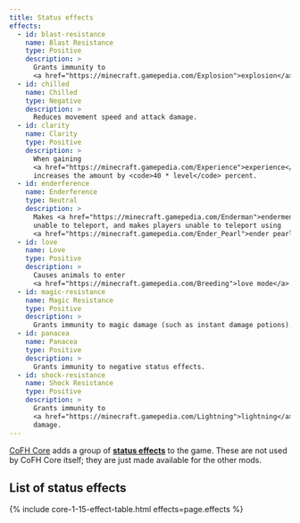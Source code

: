 ```yaml
---
title: Status effects
effects:
  - id: blast-resistance
    name: Blast Resistance
    type: Positive
    description: >
      Grants immunity to
      <a href="https://minecraft.gamepedia.com/Explosion">explosion</a> damage.
  - id: chilled
    name: Chilled
    type: Negative
    description: >
      Reduces movement speed and attack damage.
  - id: clarity
    name: Clarity
    type: Positive
    description: >
      When gaining
      <a href="https://minecraft.gamepedia.com/Experience">experience</a>,
      increases the amount by <code>40 * level</code> percent.
  - id: enderference
    name: Enderference
    type: Neutral
    description: >
      Makes <a href="https://minecraft.gamepedia.com/Enderman">endermen</a>
      unable to teleport, and makes players unable to teleport using
      <a href="https://minecraft.gamepedia.com/Ender_Pearl">ender pearls</a>.
  - id: love
    name: Love
    type: Positive
    description: >
      Causes animals to enter
      <a href="https://minecraft.gamepedia.com/Breeding">love mode</a>.
  - id: magic-resistance
    name: Magic Resistance
    type: Positive
    description: >
      Grants immunity to magic damage (such as instant damage potions).
  - id: panacea
    name: Panacea
    type: Positive
    description: >
      Grants immunity to negative status effects.
  - id: shock-resistance
    name: Shock Resistance
    type: Positive
    description: >
      Grants immunity to
      <a href="https://minecraft.gamepedia.com/Lightning">lightning</a> strike
      damage.
---
```


[CoFH Core](../) adds a group of **[status
effects](https://minecraft.gamepedia.com/Status_effect)** to the game. These are
not used by CoFH Core itself; they are just made available for the other mods.


List of status effects
----------------------

{% include core-1-15-effect-table.html effects=page.effects %}
